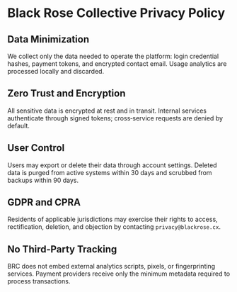 # Black Rose Collective Privacy Policy

## Data Minimization
We collect only the data needed to operate the platform: login credential hashes, payment tokens, and encrypted contact email. Usage analytics are processed locally and discarded.

## Zero Trust and Encryption
All sensitive data is encrypted at rest and in transit. Internal services authenticate through signed tokens; cross‑service requests are denied by default.

## User Control
Users may export or delete their data through account settings. Deleted data is purged from active systems within 30 days and scrubbed from backups within 90 days.

## GDPR and CPRA
Residents of applicable jurisdictions may exercise their rights to access, rectification, deletion, and objection by contacting `privacy@blackrose.cx`.

## No Third‑Party Tracking
BRC does not embed external analytics scripts, pixels, or fingerprinting services. Payment providers receive only the minimum metadata required to process transactions.

